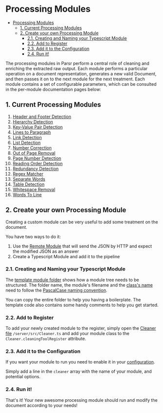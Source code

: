 # Processing Modules

- [Processing Modules](#processing-modules)
	- [1. Current Processing Modules](#1-current-processing-modules)
	- [2. Create your own Processing Module](#2-create-your-own-processing-module)
		- [2.1. Creating and Naming your Typescript Module](#21-creating-and-naming-your-typescript-module)
		- [2.2. Add to Register](#22-add-to-register)
		- [2.3. Add it to the Configuration](#23-add-it-to-the-configuration)
		- [2.4. Run it!](#24-run-it)

The processing modules in Parsr perform a central role of cleaning and enriching the extracted raw output.
Each module performs a particular operation on a document representation, generates a new valid Document, and then passes it on to the next module for the next treatment.
Each module contains a set of configurable parameters, which can be consulted in the per-module documentation pages below:

## 1. Current Processing Modules

1. [Header and Footer Detection](HeaderFooterDetectionModule/README.md)
2. [Hierarchy Detection](HierarchyDetectionModule/README.md)
3. [Key-Value Pair Detection](KeyValueDetectionModule/README.md)
4. [Lines to Paragraph](LinesToParagraphModule/README.md)
5. [Link Detection](LinkDetectionModule/README.md)
6. [List Detection](ListDetectionModule/README.md)
7. [Number Correction](NumberCorrectionModule/README.md)
8. [Out of Page Removal](OutOfPageRemovalModule/README.md)
9. [Page Number Detection](PageNumberDetectionModule/README.md)
10. [Reading Order Detection](ReadingOrderDetectionModule/README.md)
11. [Redundancy Detection](RedundancyDetectionModule/README.md)
12. [Regex Matcher](RegexMatcherModule/README.md)
13. [Separate Words](SeparateWordsModule/README.md)
14. [Table Detection](TableDetectionModule/README.md)
15. [Whitespace Removal](WhitespaceRemovalModule/README.md)
16. [Words To Line](WordsToLineModule/README.md)

## 2. Create your own Processing Module

Creating a custom module can be very useful to add some treatment on the document.

You have two ways to do it:

1. Use the [Remote Module](RemoteModule/README.md) that will send the JSON by HTTP and expect the modified JSON as an answer
2. Create a Typescript Module and add it to the pipeline

### 2.1. Creating and Naming your Typescript Module

The [template module folder](TemplateModule) shows how a module tree needs to be structured.
The folder name, the module's filename and the [class's name](https://github.com/axa-group/Parsr/blob/a92a254f7860bbfe51ec1f24171ef8d44c54ccac/server/src/processing/TemplateModule/TemplateModule.ts#L35) need to follow the [PascalCase naming convention](https://github.com/basarat/typescript-book/blob/master/docs/styleguide/styleguide.md#class).

You can copy the entire folder to help you having a boilerplate.
The template code also contains some handy comments to help you get started.

### 2.2. Add to Register

To add your newly created module to the register, simply open the [Cleaner file](../Cleaner.ts) `/server/src/Cleaner.ts` and add your module class to the `Cleaner.cleaningToolRegister` attribute.

### 2.3. Add it to the Configuration

If you want your module to run you need to enable it in your [configuration](../../../docs/configuration.md#3-Cleaner-Config).

Simply add a line in the `cleaner` array with the name of your module, and potential options.

### 2.4. Run it!

That's it! Your new awesome processing module should run and modify the document according to your needs!
